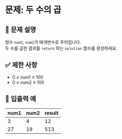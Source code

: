 # 문제: 두 수의 곱

## 📌 문제 설명
정수 `num1`, `num2`가 매개변수로 주어집니다.  
두 수를 곱한 결과를 `return` 하는 `solution` 함수를 완성하세요.

## ✅ 제한 사항
- 0 ≤ num1 ≤ 100  
- 0 ≤ num2 ≤ 100

## 🧪 입출력 예

| num1 | num2 | result |
|------|------|--------|
| 3    | 4    | 12     |
| 27   | 19   | 513    |
